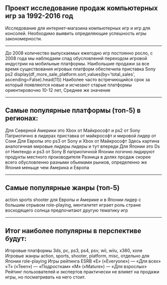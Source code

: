 ## Проект исследование продаж компьютерных игр за 1992-2016 год
Исследование для интернет-магазина компьютерных игр и игр для консолей. Необходимо выявить определяющие успешность игры закономерности.
________________________________________________
До 2008 количество выпускаемых ежегодно игр постоянно росло, с 2008 года мы наблюдаем спад обусловленнй переходом игровой индустрии на мобильные платформы.
Наибольшие продажи за все время существования игровых платформ обеспечила приставка Sony ps2 display(df_more_sale_platform.sort_values(by='total_sales', ascending=False).head(11))
Наиболее часто встречиющийся срок за который появляются новые и исчезают старые платформы ориентировочно 10-12 лет, Среднее же значение
______________________________________________
## Самые популярные платформы (топ-5) в регионах:

Для Северной Америки это Xbox от Майкрософт и ps2 от Sony Патриотично в лидерах приставка от майкрософт и мировой лидер от Сони
Для Европы это ps3 от Sony и Xbox от Майкрософт Здесь картина аналогичная мировые лидеры лидеры и тут впереди
Для Японии это Ds от Нинтендо и ps3 от Sony В патриотичной Японии логично лидируют продукты местного производителя Разница в долях продаж скорее всего обусловленно разными обьемами рынков, определенно же Япония меньще чем Америка и Европа
________________________________________________
## Самые популярные жанры (топ-5)

action sports shooter для Европы и Америке и в Японии лидер с большим отрывом role-playing, менталитет играет роль стране восходящего солнца предпочитают другую тематику игр
_____________________________________________
## Итог наиболее популярны в перспективе будут:

Игоровые платформы 3ds, pc, ps3, ps4, psv, wii, wiiu, x360, xone
Игровые жанры action, sports, shooter, platform, misc, отдельно для Японии role-playing
Игры рейтинга ESRB «E» («Everyone») — «Для всех» «T» («Teen») — «Подросткам» «M» («Mature») — «Для взрослых»
Рейтинг пользователей и экспертов практически не влияет на продажи игры, но посматривать на него стоит.
